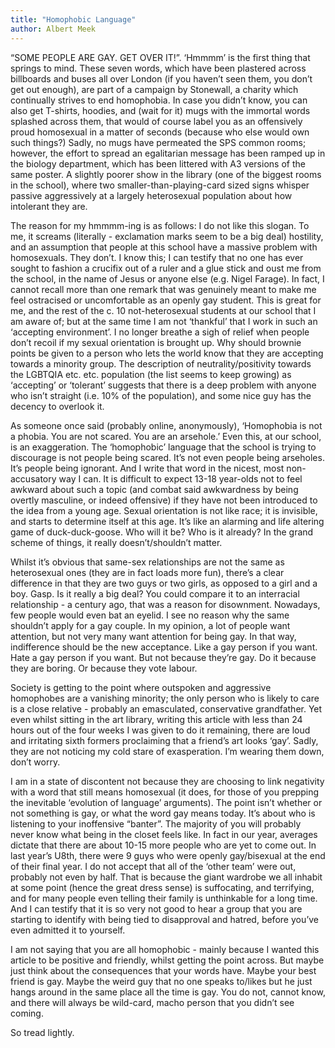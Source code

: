 ```yaml
---
title: "Homophobic Language"
author: Albert Meek
---
```


“SOME PEOPLE ARE GAY. GET OVER IT!”. ‘Hmmmm’ is the first thing that springs to mind. These seven words, which have been plastered across billboards and buses all over London (if you haven’t seen them, you don’t get out enough), are part of a campaign by Stonewall, a charity which continually strives to end homophobia. In case you didn’t know, you can also get T-shirts, hoodies, and (wait for it) mugs with the immortal words splashed across them, that would of course label you as an offensively proud homosexual in a matter of seconds (because who else would own such things?) Sadly, no mugs have permeated the SPS common rooms; however, the effort to spread an egalitarian message has been ramped up in the biology department, which has been littered with A3 versions of the same poster. A slightly poorer show in the library (one of the biggest rooms in the school), where two smaller-than-playing-card sized signs whisper passive aggressively at a largely heterosexual population about how intolerant they are.

The reason for my hmmmm-ing is as follows: I do not like this slogan. To me, it screams (literally - exclamation marks seem to be a big deal) hostility, and an assumption that people at this school have a massive problem with homosexuals. They don’t. I know this; I can testify that no one has ever sought to fashion a crucifix out of a ruler and a glue stick and oust me from the school, in the name of Jesus or anyone else (e.g. Nigel Farage). In fact, I cannot recall more than one remark that was genuinely meant to make me feel ostracised or uncomfortable as an openly gay student. This is great for me, and the rest of the c. 10 not-heterosexual students at our school that I am aware of; but at the same time I am not ‘thankful’ that I work in such an ‘accepting environment’. I no longer breathe a sigh of relief when people don’t recoil if my sexual orientation is brought up. Why should brownie points be given to a person who lets the world know that they are accepting towards a minority group. The description of neutrality/positivity towards the LGBTQIA etc. etc. population (the list seems to keep growing) as ‘accepting’ or ‘tolerant’ suggests that there is a deep problem with anyone who isn’t straight (i.e. 10% of the population), and some nice guy has the decency to overlook it.

As someone once said (probably online, anonymously), ‘Homophobia is not a phobia. You are not scared. You are an arsehole.’ Even this, at our school, is an exaggeration. The ‘homophobic’ language that the school is trying to discourage is not people being scared. It’s not even people being arseholes. It’s people being ignorant. And I write that word in the nicest, most non-accusatory way I can. It is difficult to expect 13-18 year-olds not to feel awkward about such a topic (and combat said awkwardness by being overtly masculine, or indeed offensive) if they have not been introduced to the idea from a young age. Sexual orientation is not like race; it is invisible, and starts to determine itself at this age. It’s like an alarming and life altering game of duck-duck-goose. Who will it be? Who is it already? In the grand scheme of things, it really doesn’t/shouldn’t matter.

Whilst it’s obvious that same-sex relationships are not the same as heterosexual ones (they are in fact loads more fun), there’s a clear difference in that they are two guys or two girls, as opposed to a girl and a boy. Gasp. Is it really a big deal? You could compare it to an interracial relationship - a century ago, that was a reason for disownment. Nowadays, few people would even bat an eyelid. I see no reason why the same shouldn’t apply for a gay couple. In my opinion, a lot of people want attention, but not very many want attention for being gay. In that way, indifference should be the new acceptance. Like a gay person if you want. Hate a gay person if you want. But not because they’re gay. Do it because they are boring. Or because they vote labour.

Society is getting to the point where outspoken and aggressive homophobes are a vanishing minority; the only person who is likely to care is a close relative - probably an emasculated, conservative grandfather. Yet even whilst sitting in the art library, writing this article with less than 24 hours out of the four weeks I was given to do it remaining, there are loud and irritating sixth formers proclaiming that a friend’s art looks ‘gay’. Sadly, they are not noticing my cold stare of exasperation. I’m wearing them down, don’t worry.

I am in a state of discontent not because they are choosing to link negativity with a word that still means homosexual (it does, for those of you prepping the inevitable ‘evolution of language’ arguments). The point isn’t whether or not something is gay, or what the word gay means today. It’s about who is listening to your inoffensive “banter”. The majority of you will probably never know what being in the closet feels like. In fact in our year, averages dictate that there are about 10-15 more people who are yet to come out. In last year’s U8th, there were 9 guys who were openly gay/bisexual at the end of their final year. I do not accept that all of the ‘other team’ were out, probably not even by half. That is because the giant wardrobe we all inhabit at some point (hence the great dress sense) is suffocating, and terrifying, and for many people even telling their family is unthinkable for a long time. And I can testify that it is so very not good to hear a group that you are starting to identify with being tied to disapproval and hatred, before you’ve even admitted it to yourself.

I am not saying that you are all homophobic - mainly because I wanted this article to be positive and friendly, whilst getting the point across. But maybe just think about the consequences that your words have. Maybe your best friend is gay. Maybe the weird guy that no one speaks to/likes but he just hangs around in the same place all the time is gay. You do not, cannot know, and there will always be wild-card, macho person that you didn’t see coming.

So tread lightly.
